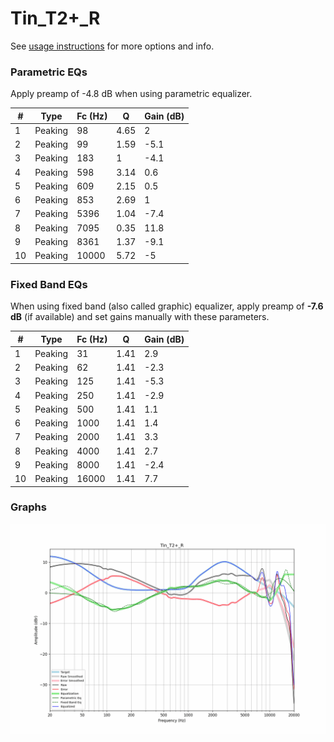 # Tin_T2+_R
See [usage instructions](https://github.com/jaakkopasanen/AutoEq#usage) for more options and info.

### Parametric EQs
Apply preamp of -4.8 dB when using parametric equalizer.

|   # | Type    |   Fc (Hz) |    Q |   Gain (dB) |
|-----|---------|-----------|------|-------------|
|   1 | Peaking |        98 | 4.65 |         2   |
|   2 | Peaking |        99 | 1.59 |        -5.1 |
|   3 | Peaking |       183 | 1    |        -4.1 |
|   4 | Peaking |       598 | 3.14 |         0.6 |
|   5 | Peaking |       609 | 2.15 |         0.5 |
|   6 | Peaking |       853 | 2.69 |         1   |
|   7 | Peaking |      5396 | 1.04 |        -7.4 |
|   8 | Peaking |      7095 | 0.35 |        11.8 |
|   9 | Peaking |      8361 | 1.37 |        -9.1 |
|  10 | Peaking |     10000 | 5.72 |        -5   |

### Fixed Band EQs
When using fixed band (also called graphic) equalizer, apply preamp of **-7.6 dB** (if available) and set gains manually with these parameters.

|   # | Type    |   Fc (Hz) |    Q |   Gain (dB) |
|-----|---------|-----------|------|-------------|
|   1 | Peaking |        31 | 1.41 |         2.9 |
|   2 | Peaking |        62 | 1.41 |        -2.3 |
|   3 | Peaking |       125 | 1.41 |        -5.3 |
|   4 | Peaking |       250 | 1.41 |        -2.9 |
|   5 | Peaking |       500 | 1.41 |         1.1 |
|   6 | Peaking |      1000 | 1.41 |         1.4 |
|   7 | Peaking |      2000 | 1.41 |         3.3 |
|   8 | Peaking |      4000 | 1.41 |         2.7 |
|   9 | Peaking |      8000 | 1.41 |        -2.4 |
|  10 | Peaking |     16000 | 1.41 |         7.7 |

### Graphs
![](./Tin_T2+_R.png)
